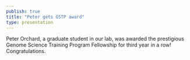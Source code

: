 ```yaml
---
publish: true
title: "Peter gets GSTP award"
type: presentation
---
```


Peter Orchard, a graduate student in our lab, was awarded the prestigious Genome
Science Training Program Fellowship for third year in a row! Congratulations.
